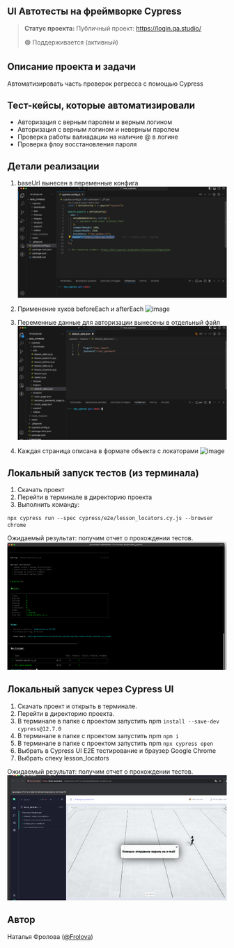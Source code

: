 <h2>UI Автотесты на фреймворке Cypress</h2>

> **Статус проекта:**
> Публичный проект: https://login.qa.studio/
> 
> 🟢 Поддерживается (активный) 

## Описание проекта и задачи
Автоматизировать часть проверок регресса с помощью Cypress

## Тест-кейсы, которые автоматизировали
* Авторизация с верным паролем и верным логином
* Авторизация c верным логином и неверным паролем
* Проверка работы валиадации на наличие @ в логине
* Проверка флоу восстановления пароля

## Детали реализации

1. baseUrl вынесен в переменные конфига
![image](https://raw.githubusercontent.com/Natalya-Frolova-qa/cypress_autotests/refs/heads/main/baseUrl.png)

2. Применение хуков beforeEach и afterEach
![image](https://raw.githubusercontent.com/Natalya-Frolova-qa/cypress_autotests/refs/heads/main/beforeEach%20и%20afterEach.png)

3. Переменные данные для авторизации вынесены в отдельный файл
![image](https://raw.githubusercontent.com/Natalya-Frolova-qa/cypress_autotests/refs/heads/main/variables%20переменные%20данные%20для%20авторизации%20вынесены%20в%20отдельный%20файл.png)

4. Каждая страница описана в формате объекта с локаторами
![image]([https://raw.githubusercontent.com/German-D/new_cypress/main/static/locators.png](https://raw.githubusercontent.com/Natalya-Frolova-qa/cypress_autotests/refs/heads/main/locators.png))

## Локальный запуск тестов (из терминала)
1. Скачать проект
2. Перейти в терминале в директорию проекта
2. Выполнить команду:
```
npx cypress run --spec cypress/e2e/lesson_locators.cy.js --browser chrome
```
Ожидаемый результат: получим отчет о прохождении тестов.
![image](https://raw.githubusercontent.com/Natalya-Frolova-qa/cypress_autotests/refs/heads/main/terminal.png)


## Локальный запуск через Cypress UI
1. Скачать проект и открыть в терминале.
2. Перейти в директорию проекта.
3. В терминале в папке с проектом запустить npm `install --save-dev cypress@12.7.0`
4. В терминале в папке с проектом запустить npm `npm i`
5. В терминале в папке с проектом запустить npm `npx cypress open`
6. Выбрать в Cypress UI E2E тестирование и браузер Google Chrome
7. Выбрать спеку lesson_locators

Ожидаемый результат: получим отчет о прохождении тестов.
![image](https://raw.githubusercontent.com/Natalya-Frolova-qa/cypress_autotests/refs/heads/main/cypress%20UI.png)


## Автор

Наталья Фролова ([@Frolova](https://t.me/NatmeFrol))
